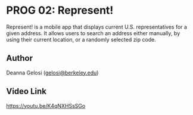 # PROG 02: Represent!

Represent! is a mobile app that displays current U.S. representatives for a given address. It allows users to search an address either manually, by using their current location, or a randomly selected zip code.

## Author

Deanna Gelosi (gelosi@berkeley.edu)

## Video Link

https://youtu.be/K4qNXHSsSGo
